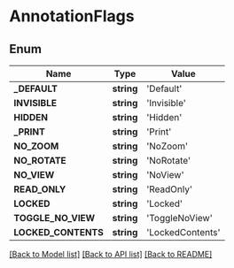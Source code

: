 # AnnotationFlags

## Enum
Name | Type | Value
------------ | ------------- | -------------
**_DEFAULT** | **string** | 'Default'
**INVISIBLE** | **string** | 'Invisible'
**HIDDEN** | **string** | 'Hidden'
**_PRINT** | **string** | 'Print'
**NO_ZOOM** | **string** | 'NoZoom'
**NO_ROTATE** | **string** | 'NoRotate'
**NO_VIEW** | **string** | 'NoView'
**READ_ONLY** | **string** | 'ReadOnly'
**LOCKED** | **string** | 'Locked'
**TOGGLE_NO_VIEW** | **string** | 'ToggleNoView'
**LOCKED_CONTENTS** | **string** | 'LockedContents'


[[Back to Model list]](../README.md#documentation-for-models) [[Back to API list]](../README.md#documentation-for-api-endpoints) [[Back to README]](../README.md)


